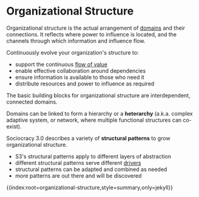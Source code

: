 # Organizational Structure

Organizational structure is the actual arrangement of [domains](glossary:domain) and their connections. It reflects where power to influence is located, and the channels through which information and influence flow.

Continuously evolve your organization's structure to:

-   support the continuous [flow of value](glossary:flow-of-value)
-   enable effective collaboration around dependencies
-   ensure information is available to those who need it
-   distribute resources and power to influence as required

The basic building blocks for organizational structure are interdependent, connected domains.

Domains can be linked to form a hierarchy or a **heterarchy** (a.k.a. complex adaptive system, or network, where multiple functional structures can co-exist).

Sociocracy 3.0 describes a variety of **structural patterns** to grow organizational structure.

-   S3's structural patterns apply to different layers of abstraction
-   different structural patterns serve different [drivers](glossary:driver)
-   structural patterns can be adapted and combined as needed
-   more patterns are out there and will be discovered

{{index:root=organizational-structure,style=summary,only=jekyll}}
